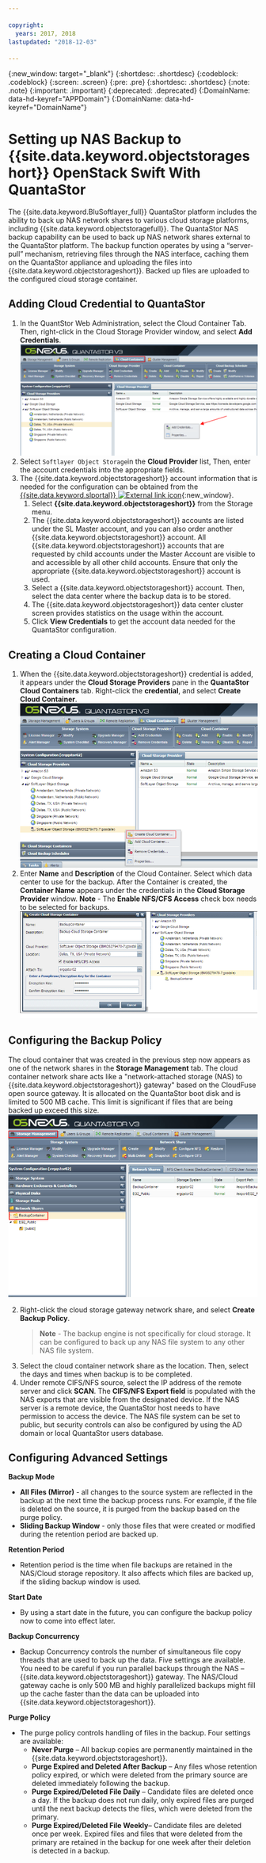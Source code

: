 ```yaml
---

copyright:
  years: 2017, 2018
lastupdated: "2018-12-03"

---
```

{:new_window: target="_blank"}
{:shortdesc: .shortdesc}
{:codeblock: .codeblock}
{:screen: .screen}
{:pre: .pre}
{:shortdesc: .shortdesc}
{:note: .note}
{:important: .important}
{:deprecated: .deprecated}
{:DomainName: data-hd-keyref="APPDomain"}
{:DomainName: data-hd-keyref="DomainName"}


# Setting up NAS Backup to {{site.data.keyword.objectstorageshort}} OpenStack Swift With QuantaStor

The {{site.data.keyword.BluSoftlayer_full}} QuantaStor platform includes the ability to back up NAS network shares to various cloud storage platforms, including {{site.data.keyword.objectstoragefull}}. The QuantaStor NAS backup capability can be used to back up NAS network shares external to the QuantaStor platform. The backup function operates by using a “server-pull” mechanism, retrieving files through the NAS interface, caching them on the QuantaStor appliance and uploading the files into {{site.data.keyword.objectstorageshort}}. Backed up files are uploaded to the configured cloud storage container.


## Adding Cloud Credential to QuantaStor

1. In the QuantStor Web Administration, select the Cloud Container Tab. Then, right-click in the Cloud Storage Provider window, and select **Add Credentials**.<br/>![Add Credentials](/images/add_credentials.png)
2. Select `Softlayer Object Storage`in the **Cloud Provider** list, Then, enter the account credentials into the appropriate fields.
3. The {{site.data.keyword.objectstorageshort}} account information that is needed for the configuration can be obtained from the [{{site.data.keyword.slportal}} ![External link icon](../../icons/launch-glyph.svg "External link icon")](https://control.softlayer.com/){:new_window}.
    1. Select **{{site.data.keyword.objectstorageshort}}** from the Storage menu.
    2. The {{site.data.keyword.objectstorageshort}} accounts are listed under the SL Master account, and you can also order another {{site.data.keyword.objectstorageshort}} account. All {{site.data.keyword.objectstorageshort}} accounts that are requested by child accounts under the Master Account are visible to and accessible by all other child accounts. Ensure that only the appropriate {{site.data.keyword.objectstorageshort}} account is used.
    3. Select a {{site.data.keyword.objectstorageshort}} account. Then, select the data center where the backup data is to be stored.
    4. The {{site.data.keyword.objectstorageshort}} data center cluster screen provides statistics on the usage within the account.
    5. Click **View Credentials** to get the account data needed for the QuantaStor configuration.

## Creating a Cloud Container

1. When the {{site.data.keyword.objectstorageshort}} credential is added, it appears under the **Cloud Storage Providers** pane in the **QuantaStor Cloud Containers** tab. Right-click the **credential**, and select **Create Cloud Container**.<br/>![Cloud Container](/images/cloud_container.png)
2. Enter **Name** and **Description** of the Cloud Container. Select which data center to use for the backup. After the Container is created, the **Container Name** appears under the credentials in the **Cloud Storage Provider** window.
   **Note** - The **Enable NFS/CFS Access** check box needs to be selected for backups. <br/> ![Enabling NFS/CFS Access](/images/NFS_CFS.png)

## Configuring the Backup Policy

The cloud container that was created in the previous step now appears as one of the network shares in the **Storage Management** tab. The cloud container network share acts like a "network-attached storage (NAS) to {{site.data.keyword.objectstorageshort}} gateway" based on the CloudFuse open source gateway. It is allocated on the QuantaStor boot disk and is limited to 500 MB cache. This limit is significant if files that are being backed up exceed this size.<br/> ![Backup](/images/backup.png)

2. Right-click the cloud storage gateway network share, and select **Create Backup Policy**.
   >**Note** - The backup engine is not specifically for cloud storage. It can be configured to back up any NAS file system to any other NAS file system.
3. Select the cloud container network share as the location. Then, select the days and times when backup is to be completed.
4. Under remote CIFS/NFS source, select the IP address of the remote server and click **SCAN**. The **CIFS/NFS Export field** is populated with the NAS exports that are visible from the designated device. If the NAS server is a remote device, the QuantaStor host needs to have permission to access the device. The NAS file system can be set to public, but security controls can also be configured by using the AD domain or local QuantaStor users database.

## Configuring Advanced Settings

**Backup Mode**
 - **All Files (Mirror)** - all changes to the source system are reflected in the backup at the next time the backup process runs. For example, if the file is deleted on the source, it is purged from the backup based on the purge policy.
 - **Sliding Backup Window** - only those files that were created or modified during the retention period are backed up.

**Retention Period**
 - Retention period is the time when file backups are retained in the NAS/Cloud storage repository. It also affects which files are backed up, if the sliding backup window is used.

**Start Date**
 - By using a start date in the future, you can configure the backup policy now to come into effect later.

**Backup Concurrency**
 - Backup Concurrency controls the number of simultaneous file copy threads that are used to back up the data. Five settings are available. You need to be careful if you run parallel backups through the NAS – {{site.data.keyword.objectstorageshort}} gateway. The NAS/Cloud gateway cache is only 500 MB and highly parallelized backups might fill up the cache faster than the data can be uploaded into {{site.data.keyword.objectstorageshort}}.

**Purge Policy**
 - The purge policy controls handling of files in the backup. Four settings are available:
    - **Never Purge** – All backup copies are permanently maintained in the {{site.data.keyword.objectstorageshort}}.
    - **Purge Expired and Deleted After Backup** – Any files whose retention policy expired, or which were deleted from the primary source are deleted immediately following the backup.
    - **Purge Expired/Deleted File Daily** – Candidate files are deleted once a day. If the backup does not run daily, only expired files are purged until the next backup detects the files, which were deleted from the primary.
    - **Purge Expired/Deleted File Weekly**– Candidate files are deleted once per week. Expired files and files that were deleted from the primary are retained in the backup for one week after their deletion is detected in a backup.
